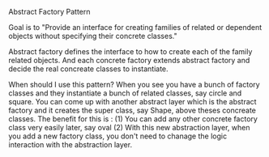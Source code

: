 Abstract Factory Pattern

Goal is to "Provide an interface for creating families of related or dependent objects without specifying their concrete classes."

Abstract factory defines the interface to how to create each of the family related objects. And each concrete factory extends abstract factory and decide the real concreate classes to instantiate.

When should I use this pattern?
When you see you have a bunch of factory classes and they instantiate a bunch of related classes, say circle and square. You can come up with another abstract layer which is the abstract factory and it creates the super class, say Shape, above theses concreate classes.
The benefit for this is :
(1) You can add any other concrete factory class very easily later, say oval
(2) With this new abstraction layer, when you add a new factory class, you don't need to chanage the logic interaction with the abstraction layer.

